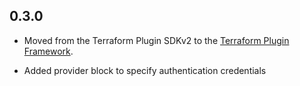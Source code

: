 ## 0.3.0

- Moved from the Terraform Plugin SDKv2 to the [Terraform Plugin Framework](https://developer.hashicorp.com/terraform/plugin/framework).

- Added provider block to specify authentication credentials
